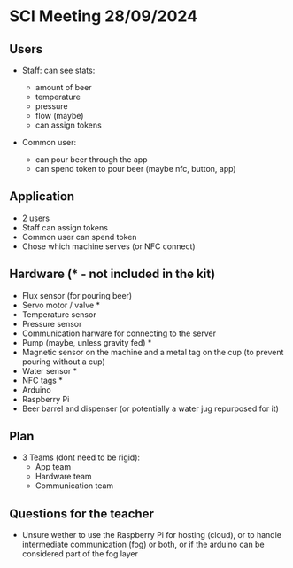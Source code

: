 # SCI Meeting 28/09/2024

## Users
 - Staff: can see stats:
    - amount of beer
    - temperature
    - pressure
    - flow (maybe)
    - can assign tokens

 - Common user:
    - can pour beer through the app
    - can spend token to pour beer (maybe nfc, button, app)

## Application
 - 2 users
 - Staff can assign tokens
 - Common user can spend token
 - Chose which machine serves (or NFC connect)

## Hardware (* - not included in the kit)
 - Flux sensor (for pouring beer)
 - Servo motor / valve *
 - Temperature sensor
 - Pressure sensor
 - Communication harware for connecting to the server
 - Pump (maybe, unless gravity fed) *
 - Magnetic sensor on the machine and a metal tag on the cup (to prevent pouring without a cup)
 - Water sensor *
 - NFC tags *
 - Arduino
 - Raspberry Pi
 - Beer barrel and dispenser (or potentially a water jug repurposed for it)

## Plan
 - 3 Teams (dont need to be rigid):
    - App team
    - Hardware team
    - Communication team

## Questions for the teacher
 - Unsure wether to use the Raspberry Pi for hosting (cloud), or to handle intermediate communication (fog) or both, or if the arduino can be considered part of the fog layer
